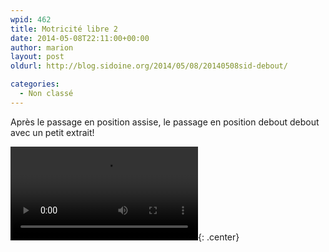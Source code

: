 ```yaml
---
wpid: 462
title: Motricité libre 2
date: 2014-05-08T22:11:00+00:00
author: marion
layout: post
oldurl: http://blog.sidoine.org/2014/05/08/20140508sid-debout/

categories:
  - Non classé
---
```

Après le passage en position assise, le passage en position debout debout avec un petit extrait!

<video controls="controls">
  <source type="video/mp4" src="/media/2014/sid_debout.mp4" />
  <p>Your browser does not support the video element.</p>
</video>{: .center}